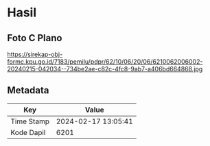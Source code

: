# Hasil

## Foto C Plano

https://sirekap-obj-formc.kpu.go.id/7183/pemilu/pdpr/62/10/06/20/06/6210062006002-20240215-042034--734be2ae-c82c-4fc8-9ab7-a406bd664868.jpg


## Metadata

| Key        | Value               |
| ---------- | ------------------- |
| Time Stamp | 2024-02-17 13:05:41 |
| Kode Dapil | 6201                |



